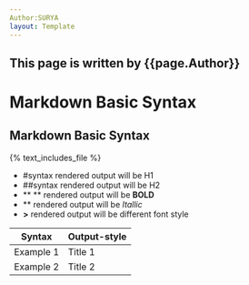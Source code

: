 ```yaml
---
Author:SURYA
layout: Template
---
```


## This page is written by {{page.Author}}

# Markdown Basic Syntax

## Markdown Basic Syntax

{% text_includes_file %}

- #syntax rendered output will be H1
- ##syntax rendered output will be H2
- ** ** rendered output will be **BOLD**
- ** rendered output will be *Itallic*
- **>** rendered output will be different font style

|Syntax|Output-style|
|------|------------|
|Example 1|Title 1|
|Example 2|Title 2|
